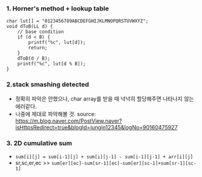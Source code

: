### 1. Horner's method + lookup table
```
char lut[] = "0123456789ABCDEFGHIJKLMNOPQRSTUVWXYZ";
void dToB(LL d) {
    // base condition
    if (d < B) {
        printf("%c", lut[d]);
        return;
    }
    dToB(d / B);
    printf("%c", lut[d % B]);
}
```

### 2.stack smashing detected
- 정확히 파악은 안했으나, char array를 받을 때 넉넉히 할당해주면 나타나지 않는 에러같다.
- 나중에 제대로 파악해볼 것. source: https://m.blog.naver.com/PostView.naver?isHttpsRedirect=true&blogId=jungin12345&logNo=90160475927


### 3. 2D cumulative sum
- ` sum[i][j] = sum[i-1][j] + sum[i][j-1] - sum[i-1][j-1] + arr[i][j] `
- sr,sc,er,ec >> `sum[er][ec]-sum[sr-1][ec]-sum[er][sc-1]+sum[sr-1][sc-1]`
